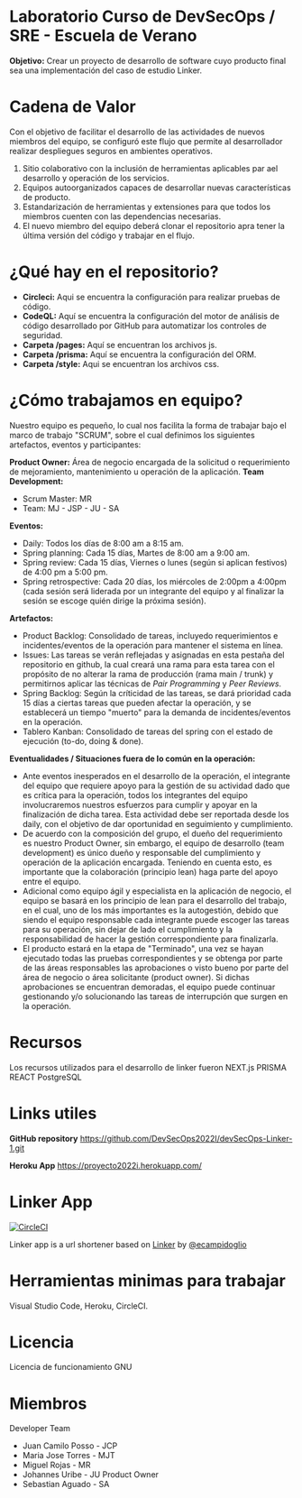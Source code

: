# Laboratorio Curso de DevSecOps / SRE - Escuela de Verano
**Objetivo:** Crear un proyecto de desarrollo de software cuyo producto final sea una implementación del caso de estudio Linker.

# Cadena de Valor
Con el objetivo de facilitar el desarrollo de las actividades de nuevos miembros del equipo, se configuró este flujo que permite al desarrollador realizar despliegues seguros en ambientes operativos.

1. Sitio colaborativo con la inclusión de herramientas aplicables par ael desarrollo y operación de los servicios.
2. Equipos autoorganizados capaces de desarrollar nuevas características de producto.
3. Estandarización de herramientas y extensiones para que todos los miembros cuenten con las dependencias necesarias.
4. El nuevo miembro del equipo deberá clonar el repositorio apra tener la última versión del código y trabajar en el flujo.

# ¿Qué hay en el repositorio?
- **Circleci:** Aqui se encuentra la configuración para realizar pruebas de código.
- **CodeQL:** Aquí se encuentra la configuración del motor de análisis de código desarrollado por GitHub para automatizar los controles de seguridad.
- **Carpeta /pages:** Aquí se encuentran los archivos js.
- **Carpeta /prisma:** Aquí se encuentra la configuración del ORM.
- **Carpeta /style:** Aqui se encuentran los archivos css.

# ¿Cómo trabajamos en equipo? 

Nuestro equipo es pequeño, lo cual nos facilita la forma de trabajar bajo el marco de trabajo "SCRUM", sobre el cual definimos los siguientes artefactos, eventos y participantes: 

**Product Owner:** Área de negocio encargada de la solicitud o requerimiento de mejoramiento, mantenimiento u operación de la aplicación.
**Team Development:**
- Scrum Master: MR 
- Team: MJ - JSP - JU - SA

**Eventos:**
- Daily: Todos los días de 8:00 am a 8:15 am.
- Spring planning: Cada 15 días, Martes de 8:00 am a 9:00 am.
- Spring review: Cada 15 días, Viernes o lunes (según si aplican festivos) de 4:00 pm a 5:00 pm.
- Spring retrospective: Cada 20 días, los miércoles de 2:00pm a 4:00pm (cada sesión será liderada por un integrante del equipo y al finalizar la sesión se escoge quién dirige la próxima sesión).

**Artefactos:**
- Product Backlog: Consolidado de tareas, incluyedo requerimientos e incidentes/eventos de la operación para mantener el sistema en línea.
- Issues: Las tareas se verán reflejadas y asignadas en esta pestaña del repositorio en github, la cual creará una rama para esta tarea con el propósito de no alterar la rama de producción (rama main / trunk) y permitirnos aplicar las técnicas de *Pair Programming*  y *Peer Reviews*.
- Spring Backlog: Según la críticidad de las tareas, se dará prioridad cada 15 días a ciertas tareas que pueden afectar la operación, y se establecerá un tiempo "muerto" para la demanda de incidentes/eventos en la operación.
- Tablero Kanban: Consolidado de tareas del spring con el estado de ejecución (to-do, doing & done).

**Eventualidades / Situaciones fuera de lo común en la operación:**
- Ante eventos inesperados en el desarrollo de la operación, el integrante del equipo que requiere apoyo para la gestión de su actividad dado que es crítica para la operación, todos los integrantes del equipo involucraremos nuestros esfuerzos para cumplir y apoyar en la finalización de dicha tarea. Esta actividad debe ser reportada desde los daily, con el objetivo de dar oportunidad en seguimiento y cumplimiento.
- De acuerdo con la composición del grupo, el dueño del requerimiento es nuestro Product Owner, sin embargo, el equipo de desarrollo (team development) es único dueño y responsable del cumplimiento y operación de la aplicación encargada. Teniendo en cuenta esto, es importante que la colaboración (principio lean) haga parte del apoyo entre el equipo.
- Adicional como equipo ágil y especialista en la aplicación de negocio, el equipo se basará en los principio de lean para el desarrollo del trabajo, en el cual, uno de los más importantes es la autogestión, debido que siendo el equipo responsable cada integrante puede escoger las tareas para su operación, sin dejar de lado el cumplimiento y la responsabilidad de hacer la gestión correspondiente para finalizarla.
- El producto estará en la etapa de "Terminado", una vez se hayan ejecutado todas las pruebas correspondientes y se obtenga por parte de las áreas responsables las aprobaciones o visto bueno por parte del área de negocio o área solicitante (product owner). Si dichas aprobaciones se encuentran demoradas, el equipo puede continuar gestionando y/o solucionando las tareas de interrupción que surgen en la operación. 

# Recursos
Los recursos utilizados para el desarrollo de linker fueron
NEXT.js
PRISMA
REACT
PostgreSQL

# Links utiles
**GitHub repository**
https://github.com/DevSecOps2022I/devSecOps-Linker-1.git

**Heroku App**
https://proyecto2022i.herokuapp.com/

# Linker App

[![CircleCI](https://circleci.com/gh/DevSecOps2022I/devSecOps-Linker-1.svg?style=svg)](https://circleci.com/gh/DevSecOps2022I/devSecOps-Linker-1/tree/main)

Linker app is a url shortener based on  [Linker](https://github.com/ecampidoglio/Linker) by [@ecampidoglio](https://github.com/ecampidoglio)

# Herramientas minimas para trabajar

Visual Studio Code,
Heroku,
CircleCI.

# Licencia
Licencia de funcionamiento GNU

# Miembros
Developer Team 
* Juan Camilo Posso - JCP
* Maria Jose Torres - MJT
* Miguel Rojas - MR
* Johannes Uribe - JU
Product Owner 
* Sebastian Aguado - SA

